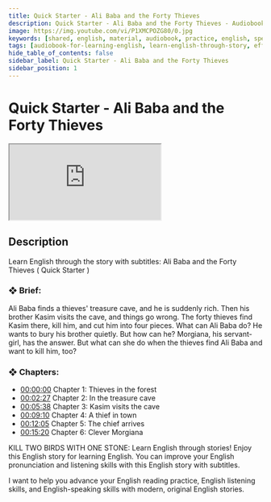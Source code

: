 ```yaml
---
title: Quick Starter - Ali Baba and the Forty Thieves
description: Quick Starter - Ali Baba and the Forty Thieves - Audiobook For Learning English
image: https://img.youtube.com/vi/P1XMCPOZG80/0.jpg
keywords: [shared, english, material, audiobook, practice, english, speaking]
tags: [audiobook-for-learning-english, learn-english-through-story, effortless-english]
hide_table_of_contents: false
sidebar_label: Quick Starter - Ali Baba and the Forty Thieves
sidebar_position: 1
---
```


# Quick Starter - Ali Baba and the Forty Thieves

<div class="video-container">
<iframe src="https://www.youtube.com/embed/P1XMCPOZG80?controls=0" title="YouTube video player"></iframe>
<a href="https://www.youtube.com/watch?list=PL___7gkXqjbz33ARbWJmca56t1GG0qX0U&v=P1XMCPOZG80" target="_blank"></a>
</div>

## Description

Learn English through the story with subtitles: Ali Baba and the Forty Thieves ( Quick Starter )

### ❖ Brief:

Ali Baba finds a thieves' treasure cave, and he is suddenly rich. Then his brother Kasim visits the cave, and things go wrong. The forty thieves find Kasim there, kill him, and cut him into four pieces. What can Ali Baba do? He wants to bury his brother quietly. But how can he? Morgiana, his servant-girl, has the answer. But what can she do when the thieves find Ali Baba and want to kill him, too?

### ❖ Chapters:
- [00:00:00](https://www.youtube.com/watch?list=PL___7gkXqjbz33ARbWJmca56t1GG0qX0U&v=P1XMCPOZG80&t=0s) Chapter 1: Thieves in the forest
- [00:02:27](https://www.youtube.com/watch?list=PL___7gkXqjbz33ARbWJmca56t1GG0qX0U&v=P1XMCPOZG80&t=147s) Chapter 2: In the treasure cave
- [00:05:38](https://www.youtube.com/watch?list=PL___7gkXqjbz33ARbWJmca56t1GG0qX0U&v=P1XMCPOZG80&t=338s) Chapter 3: Kasim visits the cave
- [00:09:10](https://www.youtube.com/watch?list=PL___7gkXqjbz33ARbWJmca56t1GG0qX0U&v=P1XMCPOZG80&t=550s) Chapter 4: A thief in town
- [00:12:05](https://www.youtube.com/watch?list=PL___7gkXqjbz33ARbWJmca56t1GG0qX0U&v=P1XMCPOZG80&t=725s) Chapter 5: The chief arrives
- [00:15:20](https://www.youtube.com/watch?list=PL___7gkXqjbz33ARbWJmca56t1GG0qX0U&v=P1XMCPOZG80&t=920s) Chapter 6: Clever Morgiana

KILL TWO BIRDS WITH ONE STONE: Learn English through stories! Enjoy this English story for learning English. You can improve your English pronunciation and listening skills with this English story with subtitles.

I want to help you advance your English reading practice, English listening skills, and English-speaking skills with modern, original English stories.